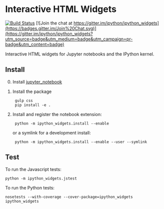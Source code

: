 # Interactive HTML Widgets

[![Build Status](https://travis-ci.org/ipython/ipywidgets.svg?branch=master)](https://travis-ci.org/ipython/ipython_widgets) [![Join the chat at https://gitter.im/ipython/ipython_widgets](https://badges.gitter.im/Join%20Chat.svg)](https://gitter.im/ipython/ipython_widgets?utm_source=badge&utm_medium=badge&utm_campaign=pr-badge&utm_content=badge)

Interactive HTML widgets for Jupyter notebooks and the IPython kernel.

## Install

0. Install [jupyter_notebook](https://github.com/jupyter/jupyter_notebook)

1. Install the package
    
        gulp css
        pip install -e .

2. Install and register the notebook extension:

        python -m ipython_widgets.install --enable
    
    or a symlink for a development install:

        python -m ipython_widgets.install --enable --user --symlink

## Test

To run the Javascript tests:

    python -m ipython_widgets.jstest

To run the Python tests:

    nosetests --with-coverage --cover-package=ipython_widgets ipython_widgets
